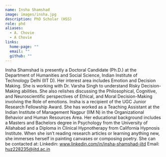 ```yaml
---
name: Insha Shamshad
image: images/insha.jpg
description: PhD Scholar (HSS)
role: phd
aliases:
  - A. Chovie
  - A Chovie
links:
  home-page: ""
  email: ""
  github: ""
---
```


Insha Shamshad is presently a Doctoral Candidate (Ph.D.) at the Department of Humanities and Social Science, Indian Institute of Technology Delhi (IIT D). Her interest area includes Emotion and Decision Making. She is working with Dr. Varsha Singh to understand Risky Decision-Making abilities. She also relishes discussing the Philosophical, Cognitive, and Neuroscientific perspectives of Ethical, and Moral Decision-Making involving the Role of emotions. Insha is a recipient of the UGC Junior Research Fellowship Award. She has worked as a Teaching Assistant at the Indian Institute of Management Nagpur (IIM N) in the Organizational Behavior and Human Resources Area. Her educational background includes a Masters and Bachelors degree in Psychology from the University of Allahabad and a Diploma in Clinical Hypnotherapy from California Hypnosis Institute. When she isn’t reading research articles or learning anything new, she immerses herself in painting canvases or composing poetry. She can be contacted at:
Linkedin: www.linkedin.com/in/insha-shamshad-iitd
Email: huz228235@iitd.ac.in

